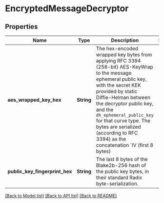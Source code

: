 # EncryptedMessageDecryptor

## Properties

Name | Type | Description | Notes
------------ | ------------- | ------------- | -------------
**aes_wrapped_key_hex** | **String** | The hex-encoded wrapped key bytes from applying RFC 3394 (256-bit) AES-KeyWrap to the message ephemeral public key, with the secret KEK provided by static Diffie-Helman between the decryptor public key, and the `dh_ephemeral_public_key` for that curve type. The bytes are serialized (according to RFC 3394) as the concatenation `IV (first 8 bytes) || Cipher`.  The message ephemeral public key is 128-bit in V1 transactions, but 256-bit in V2 transactions. The Cipher is the wrapped ephemeral public key, and is encoded as two 64-bit blocks in V1, and four 64-bit blocks in V2.  | 
**public_key_fingerprint_hex** | **String** | The last 8 bytes of the Blake2b-256 hash of the public key bytes, in their standard Radix byte-serialization. | 

[[Back to Model list]](../README.md#documentation-for-models) [[Back to API list]](../README.md#documentation-for-api-endpoints) [[Back to README]](../README.md)


